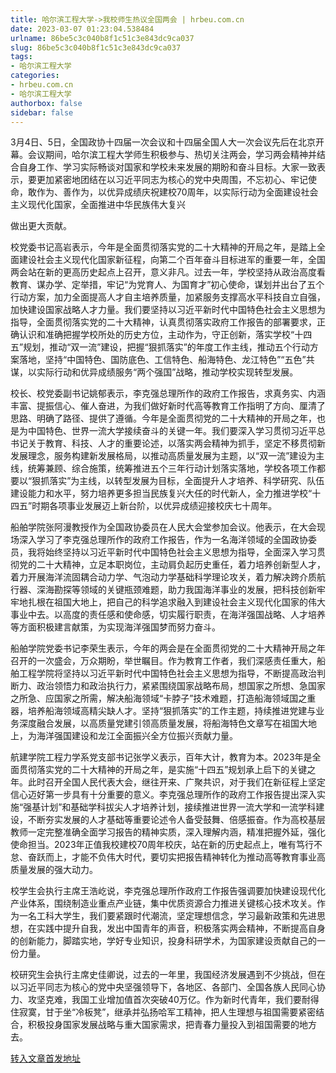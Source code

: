 ```yaml
---
title: 哈尔滨工程大学->我校师生热议全国两会 | hrbeu.com.cn
date: 2023-03-07 01:23:04.538484
urlname: 86be5c3c040b8f1c51c3e843dc9ca037
slug: 86be5c3c040b8f1c51c3e843dc9ca037
tags: 
- 哈尔滨工程大学
categories:
- hrbeu.com.cn
- 哈尔滨工程大学
authorbox: false
sidebar: false
---
```

3月4日、5日，全国政协十四届一次会议和十四届全国人大一次会议先后在北京开幕。会议期间，哈尔滨工程大学师生积极参与、热切关注两会，学习两会精神并结合自身工作、学习实际畅谈对国家和学校未来发展的期盼和奋斗目标。大家一致表示，要更加紧密地团结在以习近平同志为核心的党中央周围，不忘初心、牢记使命，敢作为、善作为，以优异成绩庆祝建校70周年，以实际行动为全面建设社会主义现代化国家，全面推进中华民族伟大复兴
<!--more-->
做出更大贡献。

校党委书记高岩表示，今年是全面贯彻落实党的二十大精神的开局之年，是踏上全面建设社会主义现代化国家新征程，向第二个百年奋斗目标进军的重要一年，全国两会站在新的更高历史起点上召开，意义非凡。过去一年，学校坚持从政治高度看教育、谋办学、定举措，牢记“为党育人、为国育才”初心使命，谋划并出台了五个行动方案，加力全面提高人才自主培养质量，加紧服务支撑高水平科技自立自强，加快建设国家战略人才力量。我们要坚持以习近平新时代中国特色社会主义思想为指导，全面贯彻落实党的二十大精神，认真贯彻落实政府工作报告的部署要求，正确认识和准确把握学校所处的历史方位，主动作为，守正创新，落实学校“十四五”规划，推动“双一流”建设，把握“狠抓落实”的年度工作主线，推动五个行动方案落地，坚持“中国特色、国防底色、工信特色、船海特色、龙江特色”“五色”共谋，以实际行动和优异成绩服务“两个强国”战略，推动学校实现转型发展。

校长、校党委副书记姚郁表示，李克强总理所作的政府工作报告，求真务实、内涵丰富、提振信心、催人奋进，为我们做好新时代高等教育工作指明了方向、厘清了思路、明确了路径、提供了遵循。今年是全面贯彻党的二十大精神的开局之年，也是为中国特色、世界一流大学接续奋斗的关键一年。我们要深入学习贯彻习近平总书记关于教育、科技、人才的重要论述，以落实两会精神为抓手，坚定不移贯彻新发展理念，服务构建新发展格局，以推动高质量发展为主题，以“双一流”建设为主线，统筹兼顾、综合施策，统筹推进五个三年行动计划落实落地，学校各项工作都要以“狠抓落实”为主线，以转型发展为目标，全面提升人才培养、科学研究、队伍建设能力和水平，努力培养更多担当民族复兴大任的时代新人，全力推进学校“十四五”时期各项事业发展迈上新台阶，以优异成绩迎接校庆七十周年。

船舶学院张阿漫教授作为全国政协委员在人民大会堂参加会议。他表示，在大会现场深入学习了李克强总理所作的政府工作报告，作为一名海洋领域的全国政协委员，我将始终坚持以习近平新时代中国特色社会主义思想为指导，全面深入学习贯彻党的二十大精神，立足本职岗位，主动肩负起历史重任，着力培养创新型人才，着力开展海洋流固耦合动力学、气泡动力学基础科学理论攻关，着力解决跨介质航行器、深海勘探等领域的关键瓶颈难题，助力我国海洋事业的发展，把科技创新牢牢地扎根在祖国大地上，把自己的科学追求融入到建设社会主义现代化国家的伟大事业中去。以高度的责任感和使命感，切实履行职责，在海洋强国战略、人才培养等方面积极建言献策，为实现海洋强国梦而努力奋斗。

船舶学院党委书记李荣生表示，今年的两会是在全面贯彻党的二十大精神开局之年召开的一次盛会，万众期盼，举世瞩目。作为教育工作者，我们深感责任重大，船舶工程学院将坚持以习近平新时代中国特色社会主义思想为指导，不断提高政治判断力、政治领悟力和政治执行力，紧紧围绕国家战略布局，想国家之所想、急国家之所急、应国家之所需，解决船海领域“卡脖子”技术难题，打造船海领域国之重器，培养船海领域高精尖缺人才。坚持“狠抓落实”的工作主题，持续推进党建与业务深度融合发展，以高质量党建引领高质量发展，将船海特色文章写在祖国大地上，为海洋强国建设和龙江全面振兴全方位振兴贡献力量。

航建学院工程力学系党支部书记张学义表示，百年大计，教育为本。2023年是全面贯彻落实党的二十大精神的开局之年，是实施“十四五”规划承上启下的关键之年。此时召开全国人民代表大会，继往开来、广聚共识，对于我们在新征程上坚定信心迈好第一步具有十分重要的意义。李克强总理所作的政府工作报告提出深入实施“强基计划”和基础学科拔尖人才培养计划，接续推进世界一流大学和一流学科建设，不断夯实发展的人才基础等重要论述令人备受鼓舞、倍感振奋。作为高校基层教师一定完整准确全面学习报告的精神实质，深入理解内涵，精准把握外延，强化使命担当。2023年正值我校建校70周年校庆，站在新的历史起点上，唯有笃行不怠、奋跃而上，才能不负伟大时代，要切实把报告精神转化为推动高等教育事业高质量发展的强大动力。

校学生会执行主席王浩屹说，李克强总理所作政府工作报告强调要加快建设现代化产业体系，围绕制造业重点产业链，集中优质资源合力推进关键核心技术攻关。作为一名工科大学生，我们要紧跟时代潮流，坚定理想信念，学习最新政策和先进思想，在实践中提升自我，发出中国青年的声音，积极落实两会精神，不断提高自身的创新能力，脚踏实地，学好专业知识，投身科研学术，为国家建设贡献自己的一份力量。

校研究生会执行主席史佳卿说，过去的一年里，我国经济发展遇到不少挑战，但在以习近平同志为核心的党中央坚强领导下，各地区、各部门、全国各族人民同心协力、攻坚克难，我国工业增加值首次突破40万亿。作为新时代青年，我们要耐得住寂寞，甘于坐“冷板凳”，继承并弘扬哈军工精神，把人生理想与祖国需要紧密结合，积极投身国家发展战略与重大国家需求，把青春力量投入到祖国需要的地方去。



[转入文章首发地址](http://gongxue.cn/info/1141/74661.htm)